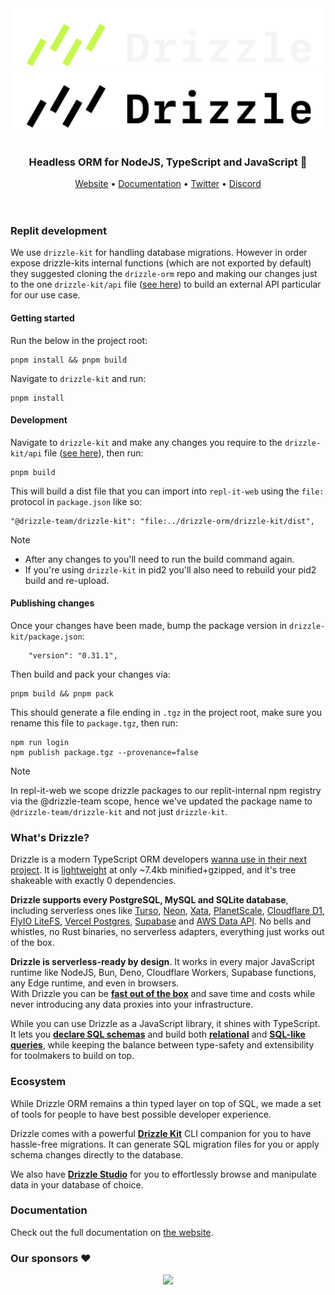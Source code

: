 <div align="center">
  <img src="./misc/readme/logo-github-sq-dark.svg#gh-dark-mode-only" />
  <img src="./misc/readme/logo-github-sq-light.svg#gh-light-mode-only" />
</div>

<br/>
<div align="center">
  <h3>Headless ORM for NodeJS, TypeScript and JavaScript 🚀</h3>
  <a href="https://orm.drizzle.team">Website</a> •
  <a href="https://orm.drizzle.team/docs/overview">Documentation</a> •
  <a href="https://x.com/drizzleorm">Twitter</a> •
  <a href="https://driz.link/discord">Discord</a>
</div>

<br/>
<br/>

### Replit development
We use `drizzle-kit` for handling database migrations. However in order expose drizzle-kits internal functions (which are not exported by default) they suggested cloning the `drizzle-orm` repo and making our changes just to the one `drizzle-kit/api` file ([see here](./drizzle-kit/src/api.ts)) to build an external API particular for our use case. 

#### Getting started
Run the below in the project root:
```
pnpm install && pnpm build
```
Navigate to `drizzle-kit` and run:
```
pnpm install
```

#### Development
Navigate to `drizzle-kit` and make any changes you require to the `drizzle-kit/api` file ([see here](./drizzle-kit/src/api.ts)), then run:
```
pnpm build
```
This will build a dist file that you can import into `repl-it-web` using the `file:` protocol in `package.json` like so:
```
"@drizzle-team/drizzle-kit": "file:../drizzle-orm/drizzle-kit/dist",
```
> [!NOTE]
> - After any changes to you'll need to run the build command again.
> - If you're using `drizzle-kit` in pid2 you'll also need to rebuild your pid2 build and re-upload.

#### Publishing changes
Once your changes have been made, bump the package version in `drizzle-kit/package.json`:
```
	"version": "0.31.1",
```
Then build and pack your changes via:
```
pnpm build && pnpm pack
```
This should generate a file ending in `.tgz` in the project root, make sure you rename this file to `package.tgz`, then run:
```
npm run login
npm publish package.tgz --provenance=false
```
> [!NOTE]
> In repl-it-web we scope drizzle packages to our replit-internal npm registry via the @drizzle-team scope, hence we've updated the package name to `@drizzle-team/drizzle-kit` and not just `drizzle-kit`.

### What's Drizzle?
Drizzle is a modern TypeScript ORM developers [wanna use in their next project](https://stateofdb.com/tools/drizzle). 
It is [lightweight](https://bundlephobia.com/package/drizzle-orm) at only ~7.4kb minified+gzipped, and it's tree shakeable with exactly 0 dependencies. 

**Drizzle supports every PostgreSQL, MySQL and SQLite database**, including serverless ones like [Turso](https://orm.drizzle.team/docs/get-started-sqlite#turso), [Neon](https://orm.drizzle.team/docs/get-started-postgresql#neon), [Xata](xata.io), [PlanetScale](https://orm.drizzle.team/docs/get-started-mysql#planetscale), [Cloudflare D1](https://orm.drizzle.team/docs/get-started-sqlite#cloudflare-d1), [FlyIO LiteFS](https://fly.io/docs/litefs/), [Vercel Postgres](https://orm.drizzle.team/docs/get-started-postgresql#vercel-postgres), [Supabase](https://orm.drizzle.team/docs/get-started-postgresql#supabase) and [AWS Data API](https://orm.drizzle.team/docs/get-started-postgresql#aws-data-api). No bells and whistles, no Rust binaries, no serverless adapters, everything just works out of the box.

**Drizzle is serverless-ready by design**. It works in every major JavaScript runtime like NodeJS, Bun, Deno, Cloudflare Workers, Supabase functions, any Edge runtime, and even in browsers.  
With Drizzle you can be [**fast out of the box**](https://orm.drizzle.team/benchmarks) and save time and costs while never introducing any data proxies into your infrastructure. 

While you can use Drizzle as a JavaScript library, it shines with TypeScript. It lets you [**declare SQL schemas**](https://orm.drizzle.team/docs/sql-schema-declaration) and build both [**relational**](https://orm.drizzle.team/docs/rqb) and [**SQL-like queries**](https://orm.drizzle.team/docs/select), while keeping the balance between type-safety and extensibility for toolmakers to build on top.  

### Ecosystem
While Drizzle ORM remains a thin typed layer on top of SQL, we made a set of tools for people to have best possible developer experience.  
  
Drizzle comes with a powerful [**Drizzle Kit**](https://orm.drizzle.team/kit-docs/overview) CLI companion for you to have hassle-free migrations. It can generate SQL migration files for you or apply schema changes directly to the database.  
  
We also have [**Drizzle Studio**](https://orm.drizzle.team/drizzle-studio/overview) for you to effortlessly browse and manipulate data in your database of choice.

### Documentation
Check out the full documentation on [the website](https://orm.drizzle.team/docs/overview).

### Our sponsors ❤️
<p align="center">
<a href="https://drizzle.team" target="_blank">
<img src='https://api.drizzle.team/v2/sponsors/svg'/>
</a>
</p>
